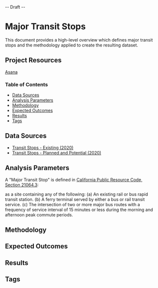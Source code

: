-- Draft --

# Major Transit Stops

This document provides a high-level overview which defines major transit stops and the methodology applied to create the resulting dataset.

## Project Resources

[Asana](https://app.asana.com/0/229355710745434/1195212354291165)

### Table of Contents

- [Data Sources](#data-sources)
- [Analysis Parameters](#analysis-parameters)
- [Methodology](#methodology)
- [Expected Outcomes](#expected-outcomes)
- [Results](#results)
- [Tags](#tags)

## Data Sources

- [Transit Stops - Existing (2020)](https://arcgis.ad.mtc.ca.gov/portal/home/item.html?id=3faf8401623b48ae8d70f7a71d7365c9)
- [Transit Stops - Planned and Potential (2020)](https://arcgis.ad.mtc.ca.gov/portal/home/item.html?id=18a6239819b048fab9c87bb4d7649560)

## Analysis Parameters

A "Major Transit Stop" is defined in [California Public Resource Code, Section 21064.3](https://leginfo.legislature.ca.gov/faces/codes_displaySection.xhtml?lawCode=PRC&sectionNum[…].3.&highlight=true&keyword=%22major%20transit%20stop%22): 

as a site containing any of the following:
(a) An existing rail or bus rapid transit station.
(b) A ferry terminal served by either a bus or rail transit service.
(c) The intersection of two or more major bus routes with a frequency of service interval of 15 minutes or less during the morning and afternoon peak commute periods.

## Methodology

## Expected Outcomes

## Results

## Tags